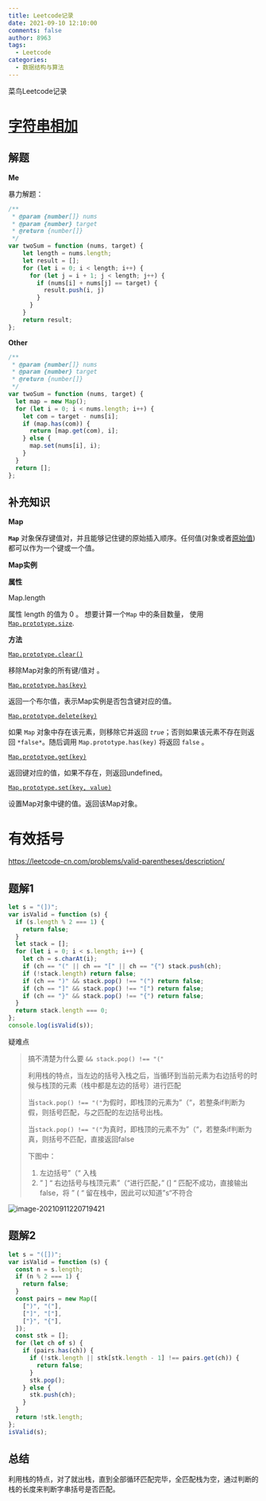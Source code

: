 ```yaml
---
title: Leetcode记录
date: 2021-09-10 12:10:00
comments: false
author: 8963
tags:
  - Leetcode
categories:
  - 数据结构与算法
---
```


菜鸟Leetcode记录

<!-- more -->

# [字符串相加](https://leetcode-cn.com/problems/add-strings/)

## 解题

**Me**

暴力解题：

```javascript
/**
 * @param {number[]} nums
 * @param {number} target
 * @return {number[]}
 */
var twoSum = function (nums, target) {
    let length = nums.length;
    let result = [];
    for (let i = 0; i < length; i++) {
      for (let j = i + 1; j < length; j++) {
        if (nums[i] + nums[j] == target) {
          result.push(i, j)
        }
      }
    }
    return result;
};
```



**Other**

```javascript
/**
 * @param {number[]} nums
 * @param {number} target
 * @return {number[]}
 */
var twoSum = function (nums, target) {
  let map = new Map();
  for (let i = 0; i < nums.length; i++) {
    let com = target - nums[i];
    if (map.has(com)) {
      return [map.get(com), i];
    } else {
      map.set(nums[i], i);
    }
  }
  return [];
};
```



## 补充知识

**Map**

**`Map`** 对象保存键值对，并且能够记住键的原始插入顺序。任何值(对象或者[原始值](https://developer.mozilla.org/zh-CN/docs/Glossary/Primitive)) 都可以作为一个键或一个值。

**Map实例**

**属性**

Map.length

属性 length 的值为 0 。
想要计算一个`Map` 中的条目数量， 使用 [`Map.prototype.size`](https://developer.mozilla.org/zh-CN/docs/Web/JavaScript/Reference/Global_Objects/Map/size).

**方法**

[`Map.prototype.clear()`](https://developer.mozilla.org/zh-CN/docs/Web/JavaScript/Reference/Global_Objects/Map/clear)

移除Map对象的所有键/值对 。

[`Map.prototype.has(key)`](https://developer.mozilla.org/zh-CN/docs/Web/JavaScript/Reference/Global_Objects/Map/has)

返回一个布尔值，表示Map实例是否包含键对应的值。

[`Map.prototype.delete(key)`](https://developer.mozilla.org/zh-CN/docs/Web/JavaScript/Reference/Global_Objects/Map/delete)

如果 `Map` 对象中存在该元素，则移除它并返回 *`true`*；否则如果该元素不存在则返回 `*false*`。随后调用 `Map.prototype.has(key)` 将返回 `false` 。

[`Map.prototype.get(key)`](https://developer.mozilla.org/zh-CN/docs/Web/JavaScript/Reference/Global_Objects/Map/get)

返回键对应的值，如果不存在，则返回undefined。

[`Map.prototype.set(key, value)`](https://developer.mozilla.org/zh-CN/docs/Web/JavaScript/Reference/Global_Objects/Map/set)

设置Map对象中键的值。返回该Map对象。



# 有效括号

https://leetcode-cn.com/problems/valid-parentheses/description/

## 题解1

```javascript
let s = "(])";
var isValid = function (s) {
  if (s.length % 2 === 1) {
    return false;
  }
  let stack = [];
  for (let i = 0; i < s.length; i++) {
    let ch = s.charAt(i);
    if (ch == "(" || ch == "[" || ch == "{") stack.push(ch);
    if (!stack.length) return false;
    if (ch == ")" && stack.pop() !== "(") return false;
    if (ch == "]" && stack.pop() !== "[") return false;
    if (ch == "}" && stack.pop() !== "{") return false;
  }
  return stack.length === 0;
};
console.log(isValid(s));
```

疑难点

> 搞不清楚为什么要 `&& stack.pop() !== "("`
>
> 利用栈的特点，当左边的括号入栈之后，当循环到当前元素为右边括号的时候与栈顶的元素（栈中都是左边的括号）进行匹配
>
> 当`stack.pop() !== "("`为假时，即栈顶的元素为”（“，若整条if判断为假，则括号匹配，与之匹配的左边括号出栈。
>
> 当`stack.pop() !== "("`为真时，即栈顶的元素不为”（“，若整条if判断为真，则括号不匹配，直接返回false
>
> 下图中：
>
> 1. 左边括号”（“ 入栈
> 2. ” ] “ 右边括号与栈顶元素”（“进行匹配，” (] “ 匹配不成功，直接输出false，将 ” ( “ 留在栈中，因此可以知道”s“不符合 

![image-20210911220719421](https://cdn.jsdelivr.net/gh/K8963/cloudimg@master/blog/image-20210911220719421.png)

## 题解2

```javascript
let s = "([])";
var isValid = function (s) {
  const n = s.length;
  if (n % 2 === 1) {
    return false;
  }
  const pairs = new Map([
    [")", "("],
    ["]", "["],
    ["}", "{"],
  ]);
  const stk = [];
  for (let ch of s) {
    if (pairs.has(ch)) {
      if (!stk.length || stk[stk.length - 1] !== pairs.get(ch)) {
        return false;
      }
      stk.pop();
    } else {
      stk.push(ch);
    }
  }
  return !stk.length;
};
isValid(s);
```



## 总结

利用栈的特点，对了就出栈，直到全部循环匹配完毕，全匹配栈为空，通过判断的栈的长度来判断字串括号是否匹配。

